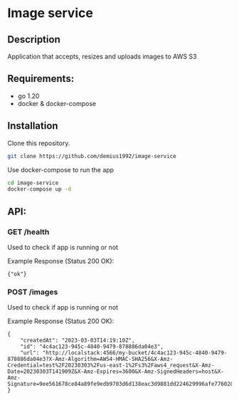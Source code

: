 # Image service

## Description
Application that accepts, resizes and uploads images to AWS S3

## Requirements:
 * go 1.20
 * docker & docker-compose

## Installation

Clone this repository.

```bash
git clone https://github.com/demius1992/image-service
```

Use docker-compose to run the app

```bash
cd image-service
docker-compose up -d
```

## API:
### GET /health
Used to check if app is running or not

Example Response (Status 200 OK):

```
{"ok"}
```

### POST /images
Used to check if app is running or not

Example Response (Status 200 OK):

```
{
    "createdAt": "2023-03-03T14:19:10Z",
    "id": "4c4ac123-945c-4840-9479-878886da04e3",
    "url": "http://localstack:4566/my-bucket/4c4ac123-945c-4840-9479-878886da04e3?X-Amz-Algorithm=AWS4-HMAC-SHA256&X-Amz-Credential=test%2F20230303%2Fus-east-1%2Fs3%2Faws4_request&X-Amz-Date=20230303T141909Z&X-Amz-Expires=3600&X-Amz-SignedHeaders=host&X-Amz-Signature=9ee561678ce84a89fe9edb9703d6d138eac3d9881dd224629996afe776028f7d"
}
